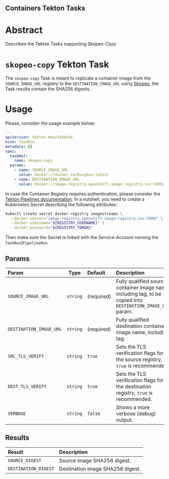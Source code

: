 Containers Tekton Tasks
-----------------------

# Abstract

Describes the Tekton Tasks supporting Skopeo-Copy

# `skopeo-copy` Tekton Task

The `skopeo-copy` Task is meant to replicate a container image from the `SOURCE_IMAGE_URL` registry to the `DESTINATION_IMAGE_URL` using [Skopeo][containersSkopeo], the Task results contain the SHA256 digests.

# Usage

Please, consider the usage example below:

```yaml
---
apiVersion: tekton.dev/v1beta1
kind: TaskRun
metadata: {}
spec:
  taskRef:
    name: skopeo-copy
  params:
    - name: SOURCE_IMAGE_URL
      value: docker://docker.io/busybox:latest
    - name: DESTINATION_IMAGE_URL
      value: docker://image-registry.openshift-image-registry.svc:5000/task-containers/busybox:latest
```

In case the Container Registry requires authentication, please consider the [Tekton Pipelines documentation][tektonPipelineAuth]. In a nutshell, you need to create a Kubernetes Secret describing the following attributes:

```bash
kubectl create secret docker-registry imagestreams \
  --docker-server="image-registry.openshift-image-registry.svc:5000" \
  --docker-username="${REGISTRY_USERNAME}" \
  --docker-password="${REGISTRY_TOKEN}"
```

Then make sure the Secret is linked with the Service-Account running the `TaskRun`/`PipelineRun`.

## Params

| Param         | Type                       | Default                      | Description                |
| :------------ | :------------------------: | :--------------------------- | :------------------------- |
| `SOURCE_IMAGE_URL` | `string` | (required) | Fully qualified source container image name, including tag, to be copied into `DESTINATION_IMAGE_URL` param. |
| `DESTINATION_IMAGE_URL` | `string` | (required) | Fully qualified destination container image name, including tag. |
| `SRC_TLS_VERIFY` | `string` | `true` | Sets the TLS verification flags for the source registry, `true` is recommended. |
| `DEST_TLS_VERIFY` | `string` | `true` | Sets the TLS verification flags for the destination registry, `true` is recommended. |
| `VERBOSE` | `string` | `false` | Shows a more verbose (debug) output. |

## Results

| Result        | Description                |
| :------------ | :------------------------- |
| `SOURCE_DIGEST` | Source image SHA256 digest. |
| `DESTINATION_DIGEST` | Destination image SHA256 digest. |

[tektonPipelineAuth]: https://tekton.dev/docs/pipelines/auth/#configuring-docker-authentication-for-docker
[containersSkopeo]: https://github.com/containers/skopeo
